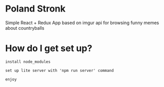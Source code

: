 

# Poland Stronk

Simple React + Redux App based on imgur api for browsing funny memes about countryballs

# How do I get set up?
    install node_modules
  
    set up lite server with 'npm run server' command
  
    enjoy
